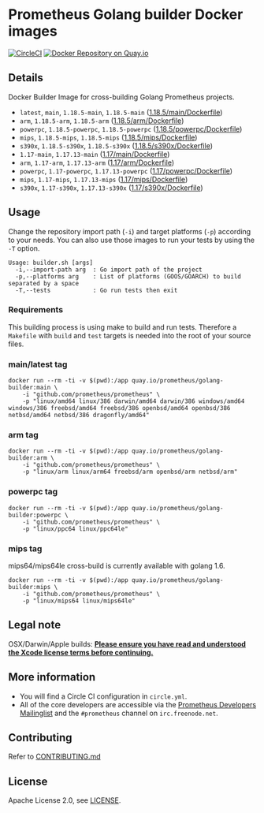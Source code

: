 # Prometheus Golang builder Docker images

[![CircleCI](https://circleci.com/gh/prometheus/golang-builder/tree/master.svg?style=shield)][circleci]
[![Docker Repository on Quay.io](https://quay.io/repository/prometheus/golang-builder/status)][quayio]

## Details

Docker Builder Image for cross-building Golang Prometheus projects.

- `latest`, `main`, `1.18.5-main`, `1.18.5-main` ([1.18.5/main/Dockerfile](1.18.5/main/Dockerfile))
- `arm`, `1.18.5-arm`, `1.18.5-arm` ([1.18.5/arm/Dockerfile](1.18.5/arm/Dockerfile))
- `powerpc`, `1.18.5-powerpc`, `1.18.5-powerpc` ([1.18.5/powerpc/Dockerfile](1.18.5/powerpc/Dockerfile))
- `mips`, `1.18.5-mips`, `1.18.5-mips` ([1.18.5/mips/Dockerfile](1.18.5/mips/Dockerfile))
- `s390x`, `1.18.5-s390x`, `1.18.5-s390x` ([1.18.5/s390x/Dockerfile](1.18.5/s390x/Dockerfile))
- `1.17-main`, `1.17.13-main` ([1.17/main/Dockerfile](1.17/main/Dockerfile))
- `arm`, `1.17-arm`, `1.17.13-arm` ([1.17/arm/Dockerfile](1.17/arm/Dockerfile))
- `powerpc`, `1.17-powerpc`, `1.17.13-powerpc` ([1.17/powerpc/Dockerfile](1.17/powerpc/Dockerfile))
- `mips`, `1.17-mips`, `1.17.13-mips` ([1.17/mips/Dockerfile](1.17/mips/Dockerfile))
- `s390x`, `1.17-s390x`, `1.17.13-s390x` ([1.17/s390x/Dockerfile](1.17/s390x/Dockerfile))

## Usage

Change the repository import path (`-i`) and target platforms (`-p`) according to your needs.
You can also use those images to run your tests by using the `-T` option.

```
Usage: builder.sh [args]
  -i,--import-path arg  : Go import path of the project
  -p,--platforms arg    : List of platforms (GOOS/GOARCH) to build separated by a space
  -T,--tests            : Go run tests then exit
```

### Requirements

This building process is using make to build and run tests.
Therefore a `Makefile` with `build` and `test` targets is needed into the root of your source files.

### main/latest tag

```
docker run --rm -ti -v $(pwd):/app quay.io/prometheus/golang-builder:main \
    -i "github.com/prometheus/prometheus" \
    -p "linux/amd64 linux/386 darwin/amd64 darwin/386 windows/amd64 windows/386 freebsd/amd64 freebsd/386 openbsd/amd64 openbsd/386 netbsd/amd64 netbsd/386 dragonfly/amd64"
```

### arm tag

```
docker run --rm -ti -v $(pwd):/app quay.io/prometheus/golang-builder:arm \
    -i "github.com/prometheus/prometheus" \
    -p "linux/arm linux/arm64 freebsd/arm openbsd/arm netbsd/arm"
```

### powerpc tag

```
docker run --rm -ti -v $(pwd):/app quay.io/prometheus/golang-builder:powerpc \
    -i "github.com/prometheus/prometheus" \
    -p "linux/ppc64 linux/ppc64le"
```

### mips tag

mips64/mips64le cross-build is currently available with golang 1.6.

```
docker run --rm -ti -v $(pwd):/app quay.io/prometheus/golang-builder:mips \
    -i "github.com/prometheus/prometheus" \
    -p "linux/mips64 linux/mips64le"
```

## Legal note

OSX/Darwin/Apple builds:
**[Please ensure you have read and understood the Xcode license
   terms before continuing.](https://www.apple.com/legal/sla/docs/xcode.pdf)**

## More information

  * You will find a Circle CI configuration in `circle.yml`.
  * All of the core developers are accessible via the [Prometheus Developers Mailinglist](https://groups.google.com/forum/?fromgroups#!forum/prometheus-developers) and the `#prometheus` channel on `irc.freenode.net`.

## Contributing

Refer to [CONTRIBUTING.md](CONTRIBUTING.md)

## License

Apache License 2.0, see [LICENSE](LICENSE).

[quayio]: https://quay.io/repository/prometheus/golang-builder
[circleci]: https://circleci.com/gh/prometheus/golang-builder

